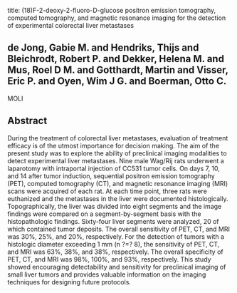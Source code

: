 title: (18)F-2-deoxy-2-fluoro-D-glucose positron emission tomography, computed tomography, and magnetic resonance imaging for the detection of experimental colorectal liver metastases

## de Jong, Gabie M. and Hendriks, Thijs and Bleichrodt, Robert P. and Dekker, Helena M. and Mus, Roel D M. and Gotthardt, Martin and Visser, Eric P. and Oyen, Wim J G. and Boerman, Otto C.
MOLI


## Abstract
During the treatment of colorectal liver metastases, evaluation of treatment efficacy is of the utmost importance for decision making. The aim of the present study was to explore the ability of preclinical imaging modalities to detect experimental liver metastases. Nine male Wag/Rij rats underwent a laparotomy with intraportal injection of CC531 tumor cells. On days 7, 10, and 14 after tumor induction, sequential positron emission tomography (PET), computed tomography (CT), and magnetic resonance imaging (MRI) scans were acquired of each rat. At each time point, three rats were euthanized and the metastases in the liver were documented histologically. Topographically, the liver was divided into eight segments and the image findings were compared on a segment-by-segment basis with the histopathologic findings. Sixty-four liver segments were analyzed, 20 of which contained tumor deposits. The overall sensitivity of PET, CT, and MRI was 30%, 25%, and 20%, respectively. For the detection of tumors with a histologic diameter exceeding 1 mm (n ?=? 8), the sensitivity of PET, CT, and MRI was 63%, 38%, and 38%, respectively. The overall specificity of PET, CT, and MRI was 98%, 100%, and 93%, respectively. This study showed encouraging detectability and sensitivity for preclinical imaging of small liver tumors and provides valuable information on the imaging techniques for designing future protocols.

